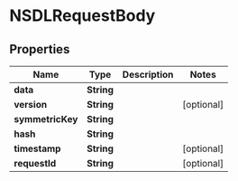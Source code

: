 

# NSDLRequestBody


## Properties

| Name | Type | Description | Notes |
|------------ | ------------- | ------------- | -------------|
|**data** | **String** |  |  |
|**version** | **String** |  |  [optional] |
|**symmetricKey** | **String** |  |  |
|**hash** | **String** |  |  |
|**timestamp** | **String** |  |  [optional] |
|**requestId** | **String** |  |  [optional] |



